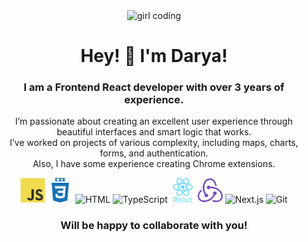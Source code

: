 <div id="header" align="center">
  <img
    src="https://media.giphy.com/media/v1.Y2lkPTc5MGI3NjExNXB1cHdiNnZwbHpqaTcxNjBwNTR4ZzV6azh1YXUzM3V2b2Ewa3ZneSZlcD12MV9pbnRlcm5hbF9naWZfYnlfaWQmY3Q9cw/aIJDrOomj81MQZz2uO/giphy.gif"
    alt="girl coding"
    width="200"
  />
  <h1>Hey! 👋 I'm Darya!</h1>
  <h3>I am a Frontend React developer with over 3 years of experience.</h3>
</div>
<div id="main" align="center">
  <p>
    I’m passionate about creating an excellent user experience through
    beautiful interfaces and smart logic that works. <br />
    I’ve worked on projects of various complexity, including maps, charts,
    forms, and authentication. <br />
    Also, I have some experience creating Chrome extensions.
  </p>
  <div>
    <img
      src="https://github.com/devicons/devicon/blob/master/icons/javascript/javascript-original.svg"
      title="JavaScript"
      alt="JavaScript"
      width="40"
      height="40"
    />
    <img
      src="https://github.com/devicons/devicon/blob/master/icons/css3/css3-plain-wordmark.svg"
      title="CSS3"
      alt="CSS"
      width="40"
      height="40"
    />
    <img
      src="https://cdn.jsdelivr.net/gh/devicons/devicon@latest/icons/html5/html5-plain-wordmark.svg"
      title="HTML5"
      alt="HTML"
      width="40"
      height="40"
    />
    <img
      src="https://cdn.jsdelivr.net/gh/devicons/devicon@latest/icons/typescript/typescript-original.svg"
      title="TypeScript"
      alt="TypeScript"
      width="40"
      height="40"
    />
    <img
      src="https://github.com/devicons/devicon/blob/master/icons/react/react-original-wordmark.svg"
      title="React"
      alt="React"
      width="40"
      height="40"
    />
    <img
      src="https://github.com/devicons/devicon/blob/master/icons/redux/redux-original.svg"
      title="Redux"
      alt="Redux"
      width="40"
      height="40"
    />
    <img
      src="https://cdn.jsdelivr.net/gh/devicons/devicon@latest/icons/nextjs/nextjs-plain.svg"
      title="Next.js"
      alt="Next.js"
      width="40"
      height="40"
    />
    <img
      src="https://cdn.jsdelivr.net/gh/devicons/devicon@latest/icons/git/git-original.svg"
      title="Git"
      alt="Git"
      width="40"
      height="40"
    />
  </div>
  <h3>Will be happy to collaborate with you!</h3>
</div>



